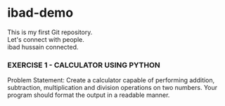 # ibad-demo
This is my first Git repository.
<br>
Let's connect with people.
<br>
ibad hussain connected.

<h3>EXERCISE 1 - CALCULATOR USING PYTHON</h3>
<p>Problem Statement: Create a calculator capable of performing addition, subtraction, multiplication and division operations on two numbers. Your program should format the output in a readable manner.</p>
